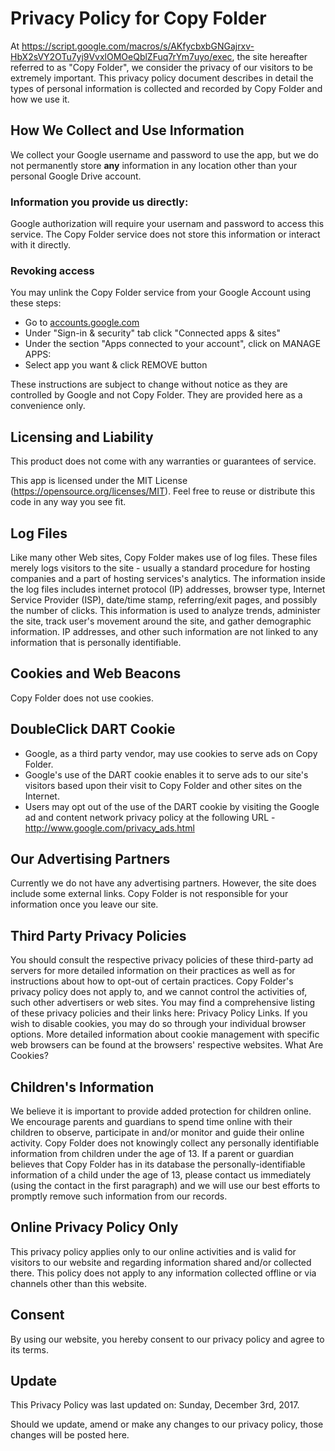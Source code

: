 # Privacy Policy for Copy Folder

At
https://script.google.com/macros/s/AKfycbxbGNGajrxv-HbX2sVY2OTu7yj9VvxlOMOeQblZFuq7rYm7uyo/exec,
the site hereafter referred to as "Copy Folder", we consider the privacy of our
visitors to be extremely important. This privacy policy document describes in
detail the types of personal information is collected and recorded by Copy
Folder and how we use it.

## How We Collect and Use Information

We collect your Google username and password to use the app, but we do not
permanently store **any** information in any location other than your personal
Google Drive account.

### Information you provide us directly:

Google authorization will require your usernam and password to access this
service. The Copy Folder service does not store this information or interact
with it directly.

### Revoking access

You may unlink the Copy Folder service from your Google Account using these
steps:

* Go to <a href="https://accounts.google.com">accounts.google.com</a>
* Under "Sign-in &amp; security" tab click "Connected apps &amp; sites"
* Under the section "Apps connected to your account", click on MANAGE APPS:
* Select app you want &amp; click REMOVE button

These instructions are subject to change without notice as they are controlled
by Google and not Copy Folder. They are provided here as a convenience only.

## Licensing and Liability

This product does not come with any warranties or guarantees of service.

This app is licensed under the MIT License
(https://opensource.org/licenses/MIT). Feel free to reuse or distribute this
code in any way you see fit.

## Log Files

Like many other Web sites, Copy Folder makes use of log files. These files
merely logs visitors to the site - usually a standard procedure for hosting
companies and a part of hosting services's analytics. The information inside the
log files includes internet protocol (IP) addresses, browser type, Internet
Service Provider (ISP), date/time stamp, referring/exit pages, and possibly the
number of clicks. This information is used to analyze trends, administer the
site, track user's movement around the site, and gather demographic information.
IP addresses, and other such information are not linked to any information that
is personally identifiable.

## Cookies and Web Beacons

Copy Folder does not use cookies.

## DoubleClick DART Cookie

* Google, as a third party vendor, may use cookies to serve ads on Copy Folder.
* Google's use of the DART cookie enables it to serve ads to our site's visitors
  based upon their visit to Copy Folder and other sites on the Internet.
* Users may opt out of the use of the DART cookie by visiting the Google ad and
  content network privacy policy at the following URL -
  http://www.google.com/privacy_ads.html

## Our Advertising Partners

Currently we do not have any advertising partners. However, the site does
include some external links. Copy Folder is not responsible for your information
once you leave our site.

## Third Party Privacy Policies

You should consult the respective privacy policies of these third-party ad
servers for more detailed information on their practices as well as for
instructions about how to opt-out of certain practices. Copy Folder's privacy
policy does not apply to, and we cannot control the activities of, such other
advertisers or web sites. You may find a comprehensive listing of these privacy
policies and their links here: Privacy Policy Links. If you wish to disable
cookies, you may do so through your individual browser options. More detailed
information about cookie management with specific web browsers can be found at
the browsers' respective websites. What Are Cookies?

## Children's Information

We believe it is important to provide added protection for children online. We
encourage parents and guardians to spend time online with their children to
observe, participate in and/or monitor and guide their online activity. Copy
Folder does not knowingly collect any personally identifiable information from
children under the age of 13. If a parent or guardian believes that Copy Folder
has in its database the personally-identifiable information of a child under the
age of 13, please contact us immediately (using the contact in the first
paragraph) and we will use our best efforts to promptly remove such information
from our records.

## Online Privacy Policy Only

This privacy policy applies only to our online activities and is valid for
visitors to our website and regarding information shared and/or collected there.
This policy does not apply to any information collected offline or via channels
other than this website.

## Consent

By using our website, you hereby consent to our privacy policy and agree to its
terms.

## Update

This Privacy Policy was last updated on: Sunday, December 3rd, 2017.

Should we update, amend or make any changes to our privacy policy, those changes
will be posted here.
